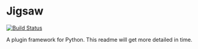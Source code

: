 # Jigsaw
[![Build Status](https://travis-ci.org/nint8835/jigsaw.svg?branch=master)](https://travis-ci.org/nint8835/jigsaw)

A plugin framework for Python.
This readme will get more detailed in time.